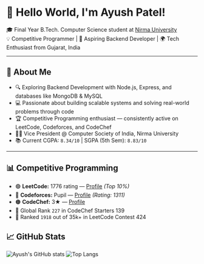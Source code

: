 # 👋 Hello World, I'm Ayush Patel!

🎓 Final Year B.Tech. Computer Science student at [Nirma University](https://nirmauni.ac.in)  
💡 Competitive Programmer | 🚀 Aspiring Backend Developer | 🌍 Tech Enthusiast from Gujarat, India

---

## 🧠 About Me

- 🔍 Exploring Backend Development with Node.js, Express, and databases like MongoDB & MySQL
- 💻 Passionate about building scalable systems and solving real-world problems through code
- 🏆 Competitive Programming enthusiast — consistently active on LeetCode, Codeforces, and CodeChef
- 🧑‍🏫 Vice President @ Computer Society of India, Nirma University
- 📚 Current CGPA: `8.34/10` | SGPA (5th Sem): `8.83/10`

---

## 📊 Competitive Programming

- 🟢 **LeetCode:** 1776 rating — [Profile](https://leetcode.com/AyushPatel_03/) *(Top 10%)*
- 🔵 **Codeforces:** Pupil — [Profile](https://codeforces.com/profile/AyushPatel_03) *(Rating: 1311)*
- 🟠 **CodeChef:** 3★ — [Profile](https://www.codechef.com/users/ap090703)
- 🏅 Global Rank `227` in CodeChef Starters 139  
- 🧠 Ranked `1918` out of 35k+ in LeetCode Contest 424

## 📈 GitHub Stats

![Ayush's GitHub stats](https://github-readme-stats.vercel.app/api?username=ap0309&show_icons=true&theme=tokyonight&hide=prs)
![Top Langs](https://github-readme-stats.vercel.app/api/top-langs/?username=ap0309&layout=compact&theme=tokyonight)